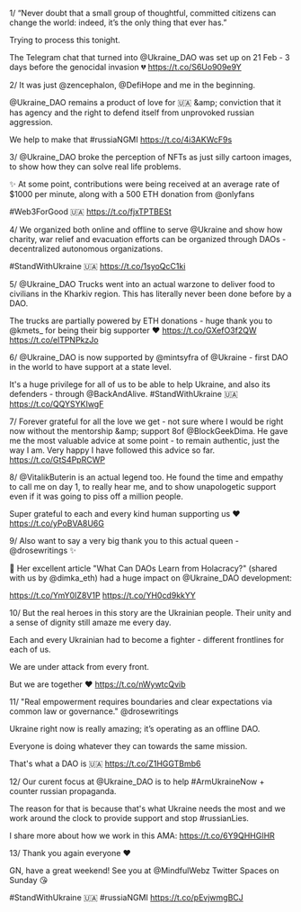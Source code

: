 
1/ “Never doubt that a small group of thoughtful, committed citizens can change the world: indeed, it’s the only thing that ever has.”

Trying to process this tonight. 

The Telegram chat that turned into @Ukraine_DAO was set up on 21 Feb - 3 days before the genocidal invasion 💔 https://t.co/S6Uo909e9Y

2/ It was just @zencephalon, @DefiHope and me in the beginning. 

@Ukraine_DAO remains a product of love for 🇺🇦 &amp;amp; conviction that it has agency and the right to defend itself from unprovoked russian aggression. 

We help to make that #russiaNGMI https://t.co/4i3AKWcF9s

3/ @Ukraine_DAO broke the perception of NFTs as just silly cartoon images, to show how they can solve real life problems. 

✨ At some point, contributions were being received at an average rate of $1000 per minute, along with a 500 ETH donation from @onlyfans 

#Web3ForGood 🇺🇦 https://t.co/fjxTPTBESt

4/ We organized both online and offline to serve @Ukraine and show how charity, war relief and evacuation efforts can be organized through DAOs - decentralized autonomous organizations. 
 
#StandWithUkraine 🇺🇦 https://t.co/1syoQcC1ki

5/ @Ukraine_DAO Trucks went into an actual warzone to deliver food to civilians in the Kharkiv region. This has literally never been done before by a DAO.

The trucks are partially powered by ETH donations - huge thank you to @kmets_ for being their big supporter ❤️ https://t.co/GXefO3f2QW https://t.co/elTPNPkzJo

6/ @Ukraine_DAO is now supported by @mintsyfra of @Ukraine - first DAO in the world to have support at a state level.

It&#39;s a huge privilege for all of us to be able to help Ukraine, and also its defenders - through @BackAndAlive. 
#StandWithUkraine 🇺🇦 https://t.co/QQYSYKIwgF

7/ Forever grateful for all the love we get - not sure where I would be right now without the mentorship &amp;amp; support 8of @BlockGeekDima. He gave me the most valuable advice at some point - to remain authentic, just the way I am. Very happy I have followed this advice so far. https://t.co/GtS4PpRCWP

8/ @VitalikButerin is an actual legend too. He found the time and empathy to call me on day 1, to really hear me, and to show unapologetic support even if it was going to piss off a million people. 

Super grateful to each and every kind human supporting us ❤️ https://t.co/yPoBVA8U6G

9/ Also want to say a very big thank you to this actual queen - @drosewritings ✨

🌱 Her excellent article &#34;What Can DAOs Learn from Holacracy?&#34; (shared with us by @dimka_eth) had a huge impact on @Ukraine_DAO development:

https://t.co/YmY0IZ8V1P https://t.co/YH0cd9kkYY

10/ But the real heroes in this story are the Ukrainian people. Their unity and a sense of dignity still amaze me every day. 

Each and every Ukrainian had to become a fighter - different frontlines for each of us. 

We are under attack from every front. 

But we are together ❤️ https://t.co/nWywtcQvib

11/ &#34;Real empowerment requires boundaries and clear expectations via common law or governance.&#34; @drosewritings 

Ukraine right now is really amazing; it’s operating as an offline DAO. 

Everyone is doing whatever they can towards the same mission. 

That&#39;s what a DAO is 🇺🇦 https://t.co/Z1HGGTBmb6

12/ Our curent focus at @Ukraine_DAO is to help #ArmUkraineNow &#43; counter russian propaganda. 

The reason for that is because that&#39;s what Ukraine needs the most and we work around the clock to provide support and stop #russianLies. 

I share more about how we work in this  AMA: https://t.co/6Y9QHHGIHR

13/ Thank you again everyone ❤️

GN, have a great weekend! See you at @MindfulWebz Twitter Spaces on Sunday 😘

#StandWithUkraine 🇺🇦 #russiaNGMI 
https://t.co/pEvjwmgBCJ

